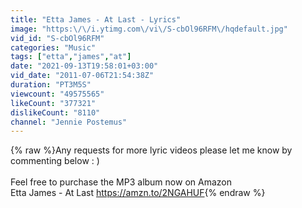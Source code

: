 ```yaml
---
title: "Etta James - At Last - Lyrics"
image: "https:\/\/i.ytimg.com\/vi\/S-cbOl96RFM\/hqdefault.jpg"
vid_id: "S-cbOl96RFM"
categories: "Music"
tags: ["etta","james","at"]
date: "2021-09-13T19:58:01+03:00"
vid_date: "2011-07-06T21:54:38Z"
duration: "PT3M5S"
viewcount: "49575565"
likeCount: "377321"
dislikeCount: "8110"
channel: "Jennie Postemus"
---
```

{% raw %}Any requests for more lyric videos please let me know by commenting below : )<br /><br />Feel free to purchase the MP3 album now on Amazon<br />Etta James - At Last             <a rel="nofollow" target="blank" href="https://amzn.to/2NGAHUF">https://amzn.to/2NGAHUF</a>{% endraw %}
